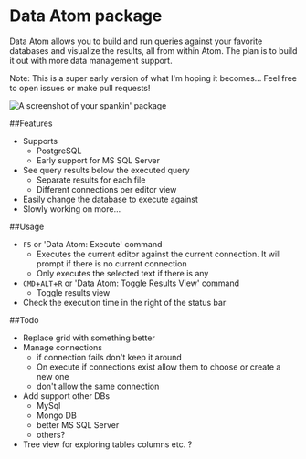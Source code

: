 # Data Atom package

Data Atom allows you to build and run queries against your favorite databases and visualize the results, all from within Atom. The plan is to build it out with more data management support.

Note: This is a super early version of what I'm hoping it becomes... Feel free to open issues or make pull requests!

![A screenshot of your spankin' package](https://f.cloud.github.com/assets/69169/2290250/c35d867a-a017-11e3-86be-cd7c5bf3ff9b.gif)

##Features
- Supports
  - PostgreSQL
  - Early support for MS SQL Server
- See query results below the executed query
  - Separate results for each file
  - Different connections per editor view
- Easily change the database to execute against
- Slowly working on more...

##Usage
- `F5` or 'Data Atom: Execute' command
  - Executes the current editor against the current connection. It will prompt if there is no current connection
  - Only executes the selected text if there is any
- `CMD`+`ALT`+`R` or 'Data Atom: Toggle Results View' command
  - Toggle results view
- Check the execution time in the right of the status bar

##Todo
- Replace grid with something better
- Manage connections
  - if connection fails don't keep it around
  - On execute if connections exist allow them to choose or create a new one
  - don't allow the same connection
- Add support other DBs
  - MySql
  - Mongo DB
  - better MS SQL Server
  - others?
- Tree view for exploring tables columns etc. ?

